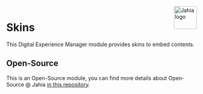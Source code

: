 <a href="https://www.jahia.com/">
    <img src="https://www.jahia.com/modules/jahiacom-templates/images/jahia-3x.png" alt="Jahia logo" title="Jahia" align="right" height="60" />
</a>

Skins
======================
This Digital Experience Manager module provides skins to embed contents.

## Open-Source

This is an Open-Source module, you can find more details about Open-Source @ Jahia [in this repository](https://github.com/Jahia/open-source).
